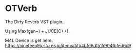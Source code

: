 # OTVerb
The Dirty Reverb VST plugin..


Using Max(gen~) + JUCE(C++).


M4L Device is get here.
https://nineteen95.stores.jp/items/5fb4bfd8df515904fbfed6c9

